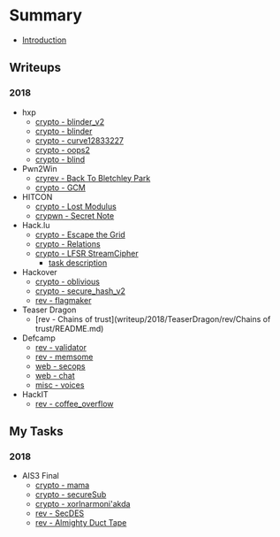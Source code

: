 # Summary

* [Introduction](README.md)

## Writeups

### 2018
* hxp
    * [crypto - blinder_v2](writeup/2018/hxp/crypto/blinder_v2/README.md)
    * [crypto - blinder](writeup/2018/hxp/crypto/blinder/README.md)
    * [crypto - curve12833227](writeup/2018/hxp/crypto/curve/README.md)
    * [crypto - oops2](writeup/2018/hxp/crypto/oops/README.md)
    * [crypto - blind](writeup/2018/hxp/crypto/blind/README.md)
* Pwn2Win
    * [cryrev - Back To Bletchley Park](writeup/2018/pwn2win/rev/back_to_bletchley_park/README.md)
    * [crypto - GCM](writeup/2018/pwn2win/crypto/GCM/README.md)
* HITCON
    * [crypto - Lost Modulus](writeup/2018/hitcon/crypto/lostmod/README.md)
    * [crypwn - Secret Note](writeup/2018/hitcon/crypto/secret/README.md)
* Hack.lu
    * [crypto - Escape the Grid](writeup/2018/Hack.lu/crypto/escape/README.md)
    * [crypto - Relations](writeup/2018/Hack.lu/crypto/relation/README.md)
    * [crypto - LFSR StreamCipher](writeup/2018/Hack.lu/crypto/lfsr/README.md)
        * [task description](writeup/2018/Hack.lu/crypto/lfsr/task.md)
* Hackover
    * [crypto - oblivious](writeup/2018/HackOver/crypto/oblivious/README.md)
    * [crypto - secure_hash_v2](writeup/2018/HackOver/crypto/secure_hash_v2/README.md)
    * [rev - flagmaker](writeup/2018/HackOver/rev/flagmaker/README.md)
* Teaser Dragon
    * [rev - Chains of trust](writeup/2018/TeaserDragon/rev/Chains of trust/README.md)
* Defcamp
    * [rev - validator](writeup/2018/defcamp/rev/validator/README.md)
    * [rev - memsome](writeup/2018/defcamp/rev/memsome/README.md)
    * [web - secops](writeup/2018/defcamp/web/secops/README.md)
    * [web - chat](writeup/2018/defcamp/web/chat/README.md)
    * [misc - voices](writeup/2018/defcamp/misc/voices/README.md)
* HackIT
    * [rev - coffee_overflow](writeup/2018/HackIT/coffee_overflow/README.md)



## My Tasks

### 2018
* AIS3 Final
    * [crypto - mama](tasks/2018/ais3Final/crypto/100-mama/README.md)
    * [crypto - secureSub](tasks/2018/ais3Final/crypto/200-secureSub/README.md)
    * [crypto - xorlnarmoni'akda](tasks/2018/ais3Final/crypto/300-xorlnarmoni'akda/README.md)
    * [rev - SecDES](tasks/2018/ais3Final/rev/100-SecDES/README.md)
    * [rev - Almighty Duct Tape](tasks/2018/ais3Final/rev/200-AlmightyDuctTape/README.md)
